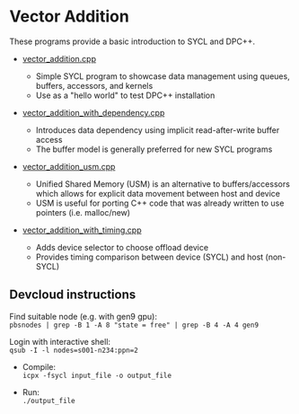 # Vector Addition

These programs provide a basic introduction to SYCL and DPC++. 

* [vector_addition.cpp](https://github.com/BenjaminMFindley/Reconfig-2-SYCL-DPCPP/blob/main/Examples/vector_addition/vector_addition.cpp)

  * Simple SYCL program to showcase data management using queues, buffers, accessors, and kernels
  * Use as a "hello world" to test DPC++ installation
  
* [vector_addition_with_dependency.cpp](https://github.com/BenjaminMFindley/Reconfig-2-SYCL-DPCPP/blob/main/Examples/vector_addition/vector_addition_with_dependency.cpp)
  * Introduces data dependency using implicit read-after-write buffer access
  * The buffer model is generally preferred for new SYCL programs

* [vector_addition_usm.cpp](https://github.com/BenjaminMFindley/Reconfig-2-SYCL-DPCPP/blob/main/Examples/vector_addition/vector_addition_usm.cpp)
  * Unified Shared Memory (USM) is an alternative to buffers/accessors which allows for explicit data movement between host and device
  * USM is useful for porting C++ code that was already written to use pointers (i.e. malloc/new)

* [vector_addition_with_timing.cpp](https://github.com/BenjaminMFindley/Reconfig-2-SYCL-DPCPP/blob/main/Examples/vector_addition/vector_addition_with_timing.cpp)
  * Adds device selector to choose offload device
  * Provides timing comparison between device (SYCL) and host (non-SYCL)
  
## Devcloud instructions

Find suitable node (e.g. with gen9 gpu):  
`pbsnodes | grep -B 1 -A 8 "state = free" | grep -B 4 -A 4 gen9`

Login with interactive shell:   
`qsub -I -l nodes=s001-n234:ppn=2`

* Compile:   
`icpx -fsycl input_file -o output_file`
   
* Run:   
`./output_file`  
